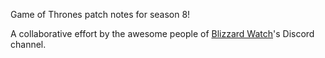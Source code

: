 Game of Thrones patch notes for season 8!

A collaborative effort by the awesome people of [Blizzard Watch](<https://blizzardwatch.com/>)'s Discord channel.